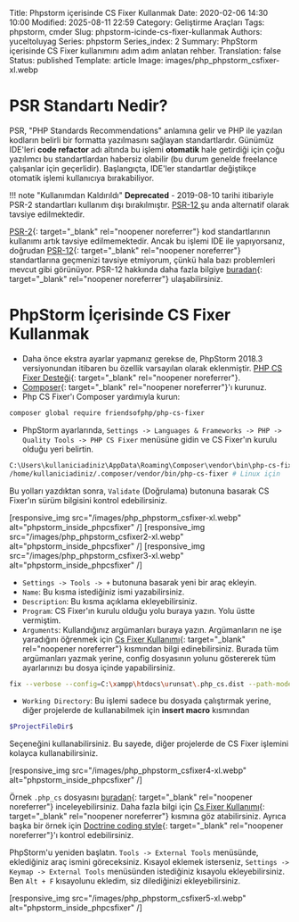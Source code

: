 Title: Phpstorm içerisinde CS Fixer Kullanmak
Date: 2020-02-06 14:30 10:00
Modified: 2025-08-11 22:59
Category: Geliştirme Araçları
Tags: phpstorm, cmder
Slug: phpstorm-icinde-cs-fixer-kullanmak
Authors: yuceltoluyag
Series: phpstorm
Series_index: 2
Summary: PhpStorm içerisinde CS Fixer kullanımını adım adım anlatan rehber.
Translation: false
Status: published
Template: article
Image: images/php_phpstorm_csfixer-xl.webp

# PSR Standartı Nedir?

PSR, "PHP Standards Recommendations" anlamına gelir ve PHP ile yazılan kodların belirli bir formatta yazılmasını sağlayan standartlardır. Günümüz IDE'leri **code refactor** adı altında bu işlemi **otomatik** hale getirdiği için çoğu yazılımcı bu standartlardan habersiz olabilir (bu durum genelde freelance çalışanlar için geçerlidir). Başlangıçta, IDE'ler standartlar değiştikçe otomatik işlemi kullanıcıya bırakabiliyor.

!!! note "Kullanımdan Kaldırıldı"
    <b>Deprecated</b> - 2019-08-10 tarihi itibariyle PSR-2 standartları kullanım dışı bırakılmıştır. <a href="https://www.php-fig.org/psr/psr-12/" rel="noopener noreferrer" target="_blank">PSR-12 </a> şu anda alternatif olarak tavsiye edilmektedir.
</div>

[PSR-2](https://www.php-fig.org/psr/psr-2/){: target="_blank" rel="noopener noreferrer"} kod standartlarının kullanımı artık tavsiye edilmemektedir. Ancak bu işlemi IDE ile yapıyorsanız, doğrudan [PSR-12](https://www.php-fig.org/psr/psr-12/){: target="_blank" rel="noopener noreferrer"} standartlarına geçmenizi tavsiye etmiyorum, çünkü hala bazı problemleri mevcut gibi görünüyor. PSR-12 hakkında daha fazla bilgiye [buradan](https://github.com/FriendsOfPHP/PHP-CS-Fixer/issues/4502){: target="_blank" rel="noopener noreferrer"} ulaşabilirsiniz.

# PhpStorm İçerisinde CS Fixer Kullanmak

- Daha önce ekstra ayarlar yapmanız gerekse de, PhpStorm 2018.3 versiyonundan itibaren bu özellik varsayılan olarak eklenmiştir. [PHP CS Fixer Desteği](https://blog.jetbrains.com/phpstorm/2018/09/phpstorm-2018-3-early-access-program-is-open/){: target="_blank" rel="noopener noreferrer"}.
- [Composer](https://getcomposer.org/download/){: target="_blank" rel="noopener noreferrer"}'ı kurunuz.
- Php CS Fixer'ı Composer yardımıyla kurun:

```bash
composer global require friendsofphp/php-cs-fixer
```

- PhpStorm ayarlarında, `Settings -> Languages & Frameworks -> PHP -> Quality Tools -> PHP CS Fixer` menüsüne gidin ve CS Fixer'ın kurulu olduğu yeri belirtin.

```bash
C:\Users\kullaniciadiniz\AppData\Roaming\Composer\vendor\bin\php-cs-fixer.bat # Windows için
/home/kullaniciadiniz/.composer/vendor/bin/php-cs-fixer # Linux için
```

Bu yolları yazdıktan sonra, `Validate` (Doğrulama) butonuna basarak CS Fixer'ın sürüm bilgisini kontrol edebilirsiniz.


[responsive_img src="/images/php_phpstorm_csfixer-xl.webp" alt="phpstorm_inside_phpcsfixer" /]
[responsive_img src="/images/php_phpstorm_csfixer2-xl.webp" alt="phpstorm_inside_phpcsfixer" /]
[responsive_img src="/images/php_phpstorm_csfixer3-xl.webp" alt="phpstorm_inside_phpcsfixer" /]

- `Settings -> Tools -> +` butonuna basarak yeni bir araç ekleyin.
- `Name`: Bu kısma istediğiniz ismi yazabilirsiniz.
- `Description`: Bu kısma açıklama ekleyebilirsiniz.
- `Program`: CS Fixer'ın kurulu olduğu yolu buraya yazın. Yolu üstte vermiştim.
- `Arguments`: Kullandığınız argümanları buraya yazın. Argümanların ne işe yaradığını öğrenmek için [Cs Fixer Kullanımı](https://github.com/FriendsOfPHP/PHP-CS-Fixer#usage){: target="_blank" rel="noopener noreferrer"} kısmından bilgi edinebilirsiniz. Burada tüm argümanları yazmak yerine, config dosyasının yolunu göstererek tüm ayarlarınızı bu dosya içinde yapabilirsiniz.

```bash
fix --verbose --config=C:\xampp\htdocs\urunsat\.php_cs.dist --path-mode=intersection "$FileDir$/$FileName$"
```

- `Working Directory`: Bu işlemi sadece bu dosyada çalıştırmak yerine, diğer projelerde de kullanabilmek için **insert macro** kısmından

```bash
$ProjectFileDir$
```

Seçeneğini kullanabilirsiniz. Bu sayede, diğer projelerde de CS Fixer işlemini kolayca kullanabilirsiniz.

[responsive_img src="/images/php_phpstorm_csfixer4-xl.webp" alt="phpstorm_inside_phpcsfixer" /]

Örnek `.php_cs` dosyasını [buradan](https://github.com/FriendsOfPHP/PHP-CS-Fixer/blob/master/.php_cs.dist){: target="_blank" rel="noopener noreferrer"} inceleyebilirsiniz. Daha fazla bilgi için [Cs Fixer Kullanımı](https://github.com/FriendsOfPHP/PHP-CS-Fixer#usage){: target="_blank" rel="noopener noreferrer"} kısmına göz atabilirsiniz. Ayrıca başka bir örnek için [Doctrine coding style](https://gist.github.com/azdanov/8f637142115feebf4b44e11a0971e5cb){: target="_blank" rel="noopener noreferrer"}'ı kontrol edebilirsiniz.

PhpStorm'u yeniden başlatın. `Tools -> External Tools` menüsünde, eklediğiniz araç ismini göreceksiniz. Kısayol eklemek isterseniz, `Settings -> Keymap -> External Tools` menüsünden istediğiniz kısayolu ekleyebilirsiniz. Ben `Alt + F` kısayolunu ekledim, siz dilediğinizi ekleyebilirsiniz.

[responsive_img src="/images/php_phpstorm_csfixer5-xl.webp" alt="phpstorm_inside_phpcsfixer" /]
